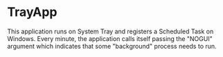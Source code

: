 # TrayApp
This application runs on System Tray and registers a Scheduled Task on Windows.
Every minute, the application calls itself passing the "NOGUI" argument which indicates that some "background" process needs to run.
